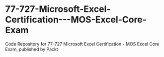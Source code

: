 


# 77-727-Microsoft-Excel-Certification---MOS-Excel-Core-Exam
Code Repository for 77-727 Microsoft Excel Certification - MOS Excel Core Exam, published by Packt
